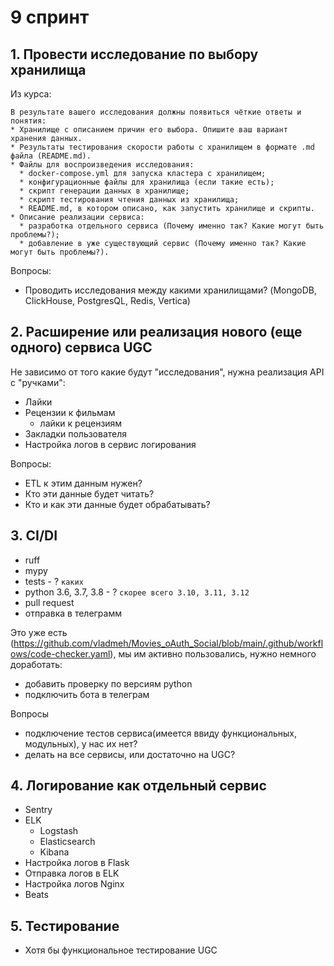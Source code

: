 # 9 спринт

## 1. Провести исследование по выбору хранилища
Из курса:
```text
В результате вашего исследования должны появиться чёткие ответы и понятия:
* Хранилище с описанием причин его выбора. Опишите ваш вариант хранения данных.
* Результаты тестирования скорости работы с хранилищем в формате .md файла (README.md).
* Файлы для воспроизведения исследования:
  * docker-compose.yml для запуска кластера с хранилищем;
  * конфигурационные файлы для хранилища (если такие есть);
  * скрипт генерации данных в хранилище;
  * скрипт тестирования чтения данных из хранилища;
  * README.md, в котором описано, как запустить хранилище и скрипты.
* Описание реализации сервиса:
  * разработка отдельного сервиса (Почему именно так? Какие могут быть проблемы?);
  * добавление в уже существующий сервис (Почему именно так? Какие могут быть проблемы?).
```
Вопросы:
* Проводить исследования между какими хранилищами? (MongoDB, ClickHouse, PostgresQL, Redis, Vertica)

## 2. Расширение или реализация нового (еще одного) сервиса UGC
Не зависимо от того какие будут "исследования", нужна реализация API c "ручками":
* Лайки
* Рецензии к фильмам
  * лайки к рецензиям
* Закладки пользователя
* Настройка логов в сервис логирования

Вопросы:
* ETL к этим данным нужен?
* Кто эти данные будет читать?
* Кто и как эти данные будет обрабатывать?

## 3. CI/DI
* ruff
* mypy
* tests - ? `каких`
* python 3.6, 3.7, 3.8 - ? `скорее всего 3.10, 3.11, 3.12`
* pull request
* отправка в телеграмм

Это уже есть (https://github.com/vladmeh/Movies_oAuth_Social/blob/main/.github/workflows/code-checker.yaml), мы им активно пользовались, нужно немного доработать:
* добавить проверку по версиям python 
* подключить бота в телеграм

Вопросы
* подключение тестов сервиса(имеется ввиду функциональных, модульных), у нас их нет?
* делать на все сервисы, или достаточно на UGC?

## 4. Логирование как отдельный сервис
* Sentry
* ELK
  * Logstash
  * Elasticsearch
  * Kibana
* Настройка логов в Flask
* Отправка логов в ELK
* Настройка логов Nginx
* Beats

## 5. Тестирование
* Хотя бы функциональное тестирование UGC